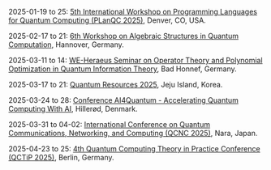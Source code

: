 2025-01-19 to 25: [5th International Workshop on Programming Languages for Quantum Computing (PLanQC 2025)](https://popl25.sigplan.org/home/planqc-2025 "PLanQC 2025 addresses programming languages for quantum computing. Topics include quantum algorithm design, quantum circuit optimization, and high-level quantum programming frameworks. The workshop explores type systems, verification, and compilation techniques for quantum software, aiming to advance scalable and reliable quantum programming for near-term quantum hardware."), Denver, CO, USA.

2025-02-17 to 21: [6th Workshop on Algebraic Structures in Quantum Computation](https://itp.uni-hannover.de/en/asqc6 "This workshop focuses on algebraic structures in quantum computation, covering quantum error correction, topological quantum computing, and algebraic quantum algorithms. Topics include stabilizer codes, quantum groups, and tensor networks, with applications in fault-tolerant quantum systems and quantum information theory."), Hannover, Germany.

2025-03-11 to 14: [WE-Heraeus Seminar on Operator Theory and Polynomial Optimization in Quantum Information Theory](https://we-heraeus-stiftung.de/veranstaltungen/operator-theory-and-polynomial-optimization-in-quantum-information-theory/ "This seminar explores operator theory and polynomial optimization in quantum information, focusing on quantum entanglement, quantum channels, and semidefinite programming. Topics include non-local games, quantum error correction, and applications in quantum computing, emphasizing mathematical foundations."), Bad Honnef, Germany.

2025-03-17 to 21: [Quantum Resources 2025](https://2025.quantumresources.science/ "Quantum Resources 2025 explores quantum information theory, focusing on entanglement, quantum coherence, and quantum thermodynamics. Topics include resource theories, quantum algorithms, and applications in quantum computing and cryptography, emphasizing fundamental limits and practical implementations."), Jeju Island, Korea.

2025-03-24 to 28: [Conference AI4Quantum - Accelerating Quantum Computing With AI](https://sciencecluster.dk/event/conference-ai4quantum/ "AI4Quantum explores AI-driven advancements in quantum computing, focusing on machine learning for quantum circuit optimization, error correction, and algorithm design. Topics include variational quantum algorithms, quantum state tomography, and applications in quantum simulation, emphasizing AI’s role in scaling quantum technologies."), Hillerød, Denmark.

2025-03-31 to 04-02: [International Conference on Quantum Communications, Networking, and Computing (QCNC 2025)](https://ieee-qcnc.org/2025/ "QCNC 2025 focuses on quantum communications and computing, covering quantum networks, quantum cryptography, and distributed quantum computing. Topics include quantum key distribution, entanglement-based protocols, and quantum internet architectures, emphasizing scalable quantum communication technologies."), Nara, Japan.

2025-04-23 to 25: [4th Quantum Computing Theory in Practice Conference (QCTiP 2025)](https://qctip2025.com "QCTiP 2025 focuses on quantum computing theory and practice, covering quantum algorithms, error correction, and hardware implementations. Topics include variational quantum circuits, quantum optimization, and applications in cryptography and chemistry, emphasizing bridging theory and experiment."), Berlin, Germany.

